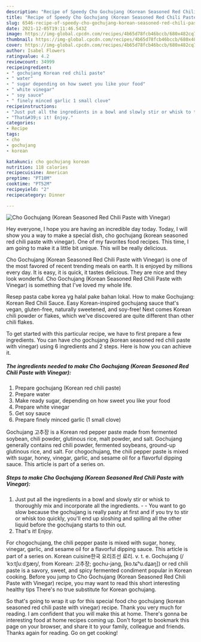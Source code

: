 ```yaml
---
description: "Recipe of Speedy Cho Gochujang (Korean Seasoned Red Chili Paste with Vinegar)"
title: "Recipe of Speedy Cho Gochujang (Korean Seasoned Red Chili Paste with Vinegar)"
slug: 6546-recipe-of-speedy-cho-gochujang-korean-seasoned-red-chili-paste-with-vinegar
date: 2021-12-05T19:11:46.543Z
image: https://img-global.cpcdn.com/recipes/4b65d78fcb46bccb/680x482cq70/cho-gochujang-korean-seasoned-red-chili-paste-with-vinegar-recipe-main-photo.jpg
thumbnail: https://img-global.cpcdn.com/recipes/4b65d78fcb46bccb/680x482cq70/cho-gochujang-korean-seasoned-red-chili-paste-with-vinegar-recipe-main-photo.jpg
cover: https://img-global.cpcdn.com/recipes/4b65d78fcb46bccb/680x482cq70/cho-gochujang-korean-seasoned-red-chili-paste-with-vinegar-recipe-main-photo.jpg
author: Isabel Flowers
ratingvalue: 4.2
reviewcount: 34999
recipeingredient:
- " gochujang Korean red chili paste"
- " water"
- " sugar depending on how sweet you like your food"
- " white vinegar"
- " soy sauce"
- " finely minced garlic 1 small clove"
recipeinstructions:
- "Just put all the ingredients in a bowl and slowly stir or whisk to thoroughly mix and incorporate all the ingredients.  You want to go slow because the gochujang is really pasty at first and if you try to stir or whisk too quickly, you&#39;ll end up sloshing and spilling all the other liquid before the gochujang starts to thin out."
- "That&#39;s it! Enjoy."
categories:
- Recipe
tags:
- cho
- gochujang
- korean

katakunci: cho gochujang korean 
nutrition: 118 calories
recipecuisine: American
preptime: "PT10M"
cooktime: "PT52M"
recipeyield: "2"
recipecategory: Dinner

---
```



![Cho Gochujang (Korean Seasoned Red Chili Paste with Vinegar)](https://img-global.cpcdn.com/recipes/4b65d78fcb46bccb/680x482cq70/cho-gochujang-korean-seasoned-red-chili-paste-with-vinegar-recipe-main-photo.jpg)

Hey everyone, I hope you are having an incredible day today. Today, I will show you a way to make a special dish, cho gochujang (korean seasoned red chili paste with vinegar). One of my favorites food recipes. This time, I am going to make it a little bit unique. This will be really delicious.

Cho Gochujang (Korean Seasoned Red Chili Paste with Vinegar) is one of the most favored of recent trending meals on earth. It is enjoyed by millions every day. It is easy, it is quick, it tastes delicious. They are nice and they look wonderful. Cho Gochujang (Korean Seasoned Red Chili Paste with Vinegar) is something that I've loved my whole life.

Resep pasta cabe korea yg halal pake bahan lokal. How to make Gochujang: Korean Red Chili Sauce. Easy Korean-inspired gochujang sauce that&#39;s vegan, gluten-free, naturally sweetened, and soy-free! Next comes Korean chili powder or flakes, which we&#39;ve discovered are quite different than other chili flakes.


To get started with this particular recipe, we have to first prepare a few ingredients. You can have cho gochujang (korean seasoned red chili paste with vinegar) using 6 ingredients and 2 steps. Here is how you can achieve it.

<!--inarticleads1-->

##### The ingredients needed to make Cho Gochujang (Korean Seasoned Red Chili Paste with Vinegar):

1. Prepare  gochujang (Korean red chili paste)
1. Prepare  water
1. Make ready  sugar, depending on how sweet you like your food
1. Prepare  white vinegar
1. Get  soy sauce
1. Prepare  finely minced garlic (1 small clove)


Gochujang 고추장 is a Korean red pepper paste made from fermented soybean, chili powder, glutinous rice, malt powder, and salt. Gochujang generally contains red chili powder, fermented soybeans, ground-up glutinous rice, and salt. For chogochujang, the chili pepper paste is mixed with sugar, honey, vinegar, garlic, and sesame oil for a flavorful dipping sauce. This article is part of a series on. 

<!--inarticleads2-->

##### Steps to make Cho Gochujang (Korean Seasoned Red Chili Paste with Vinegar):

1. Just put all the ingredients in a bowl and slowly stir or whisk to thoroughly mix and incorporate all the ingredients. -  - You want to go slow because the gochujang is really pasty at first and if you try to stir or whisk too quickly, you&#39;ll end up sloshing and spilling all the other liquid before the gochujang starts to thin out.
1. That&#39;s it! Enjoy.


For chogochujang, the chili pepper paste is mixed with sugar, honey, vinegar, garlic, and sesame oil for a flavorful dipping sauce. This article is part of a series on. Korean cuisine한국 요리조선 료리. v. t. e. Gochujang (/ˈkɔːtʃuːdʒæŋ/, from Korean: 고추장; gochu-jang, [ko.tɕʰu.dʑaŋ]) or red chili paste is a savory, sweet, and spicy fermented condiment popular in Korean cooking. Before you jump to Cho Gochujang (Korean Seasoned Red Chili Paste with Vinegar) recipe, you may want to read this short interesting healthy tips There&#39;s no true substitute for Korean gochujang. 

So that's going to wrap it up for this special food cho gochujang (korean seasoned red chili paste with vinegar) recipe. Thank you very much for reading. I am confident that you will make this at home. There's gonna be interesting food at home recipes coming up. Don't forget to bookmark this page on your browser, and share it to your family, colleague and friends. Thanks again for reading. Go on get cooking!
